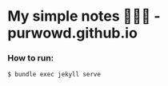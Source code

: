 # My simple notes 👨🏻‍💻 - purwowd.github.io

### How to run:

```bash
$ bundle exec jekyll serve
```
